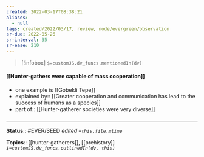 ```yaml
---
created: 2022-03-17T08:38:21 
aliases:
  - null
tags: created/2022/03/17, review, node/evergreen/observation
sr-due: 2022-05-26
sr-interval: 35
sr-ease: 210
---
```

> [!infobox]
`$=customJS.dv_funcs.mentionedIn(dv)`

#### [[Hunter-gathers were capable of mass cooperation]] 

- one example is [[Gobekli Tepe]]
- explained by:: [[Greater cooperation and communication has lead to the success of humans as a species]]
- part of:: [[Hunter-gatherer societies were very diverse]]

### <hr class="footnote"/>

**Status**:: #EVER/SEED 
*edited `=this.file.mtime`*

**Topics**:: [[hunter-gatherers]], [[prehistory]]
*`$=customJS.dv_funcs.outlinedIn(dv, this)`*
